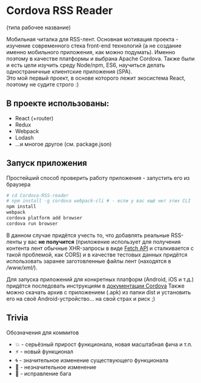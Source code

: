 # Cordova RSS Reader
(типа рабочее название)

Мобильная читалка для RSS-лент.
Основная мотивация проекта - изучение современного стека front-end технологий (а не создание именно мобильного приложения, как можно подумать). Именно поэтому в качестве платформы и выбрана Apache Cordova. Также были и есть цели изучить среду Node/npm, ES6, научиться делать одностраничные клиентские приложения (SPA).  
Это мой первый проект, в основе которого лежит экосистема React, поэтому не судите строго :)

## В проекте использованы:
* React (+router)
* Redux
* Webpack
* Lodash
* ...и многое другое (см. package.json)

## Запуск приложения
Простейший способ проверить работу приложения - запустить его из браузера
```bash
# cd Cordova-RSS-reader
# npm install -g cordova webpack-cli # - если у вас ещё нет этих CLI
npm install
webpack
cordova platform add browser
cordova run browser
```
В данном случае придётся учесть то, что добавлять реальные RSS-ленты у вас **не получится** (приложение использует для получения контента лент обычные XHR-запросы в виде [Fetch API](https://developer.mozilla.org/ru/docs/Web/API/Fetch_API) и сталкивается с такой проблемой, как CORS) и в качестве тестовых данных придётся использовать заранее заготовленные файлы лент (находятся в */www/xml/*).

Для запуска приложений для конкретных платформ (Android, iOS и т.д.) придётся последовать инструкциям в [документации Cordova](http://cordova.apache.org/docs/en/latest/guide/platforms/android/index.html)
Также можно скачать архив с приложением (.apk) из папки dist и установить его на своё Android-устройство... на свой страх и риск ;)

## Trivia
Обозначения для коммитов
* :boom: - серьёзный прирост функционала, новая масштабная фича и т.п.
* :zap: - новый функционал
* :cyclone: - значительное изменение существующего функционала
* :ghost: - незначительное изменение
* :bug: - исправление бага